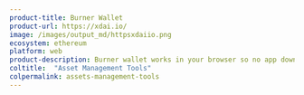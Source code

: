 ```yaml
---
product-title: Burner Wallet
product-url: https://xdai.io/
image: /images/output_md/httpsxdaiio.png
ecosystem: ethereum
platform: web
product-description: Burner wallet works in your browser so no app download and no seed phrase.
coltitle:  "Asset Management Tools"
colpermalink: assets-management-tools
---
```

